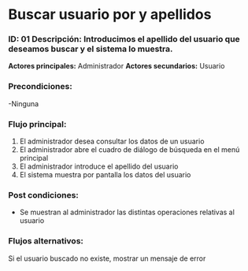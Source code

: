 # Buscar usuario por y apellidos

### ID: 01 Descripción: Introducimos el apellido del usuario que deseamos buscar y el sistema lo muestra.


 **Actores principales:** Administrador
 **Actores secundarios:** Usuario

### Precondiciones:
-Ninguna

### Flujo principal:

  1. El administrador desea consultar los datos de un usuario
  2. El administrador abre el cuadro de diálogo de búsqueda en el menú principal
  3. El administrador introduce el apellido del usuario
  4. El sistema muestra por pantalla los datos del usuario




### Post condiciones:
- Se muestran al administrador las distintas operaciones relativas al usuario


### Flujos alternativos:
Si el usuario buscado no existe, mostrar un mensaje de error
